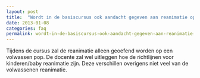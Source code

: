 ```yaml
---
layout: post
title:  "Wordt in de basiscursus ook aandacht gegeven aan reanimatie op kinderen?"
date: 2013-01-08
categories: faq
permalink: wordt-in-de-basiscursus-ook-aandacht-gegeven-aan-reanimatie-op-kinderen
---
```

Tijdens de cursus zal de reanimatie alleen geoefend worden op een volwassen pop. De docente zal wel uitleggen hoe de richtlijnen voor kinderen/baby reanimatie zijn. Deze verschillen overigens niet veel van de volwassenen reanimatie.